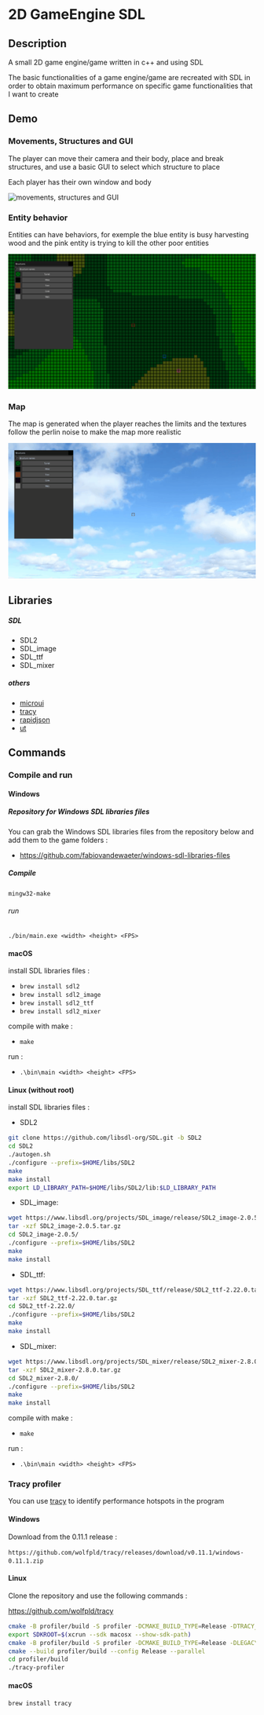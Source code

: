 # 2D GameEngine SDL

## Description

A small 2D game engine/game written in c++ and using SDL

The basic functionalities of a game engine/game are recreated with SDL in order to obtain maximum performance on specific game functionalities that I want to create

## Demo

### Movements, Structures and GUI

The player can move their camera and their body, place and break structures, and use a basic GUI to select which structure to place

Each player has their own window and body

![movements, structures and GUI](./assets/readme_assets/demo_0.gif)

### Entity behavior

Entities can have behaviors, for exemple the blue entity is busy harvesting wood and the pink entity is trying to kill the other poor entities

![entity behavior](./assets/readme_assets/demo_1.gif)

### Map

The map is generated when the player reaches the limits and the textures follow the perlin noise to make the map more realistic

![map](./assets/readme_assets/demo_2.gif)

## Libraries
##### SDL
- SDL2
- SDL_image
- SDL_ttf
- SDL_mixer

##### others
- [microui](https://github.com/rxi/microui)
- [tracy](https://github.com/wolfpld/tracy)
- [rapidjson](https://github.com/Tencent/rapidjson)
- [ut](https://github.com/boost-ext/ut)

## Commands
### Compile and run
#### Windows

##### Repository for Windows SDL libraries files

You can grab the Windows SDL libraries files from the repository below and add them to the game folders :

- https://github.com/fabiovandewaeter/windows-sdl-libraries-files

##### Compile

`mingw32-make`

###### run

`./bin/main.exe <width> <height> <FPS>`

#### macOS

install SDL libraries files :

- `brew install sdl2`
- `brew install sdl2_image`
- `brew install sdl2_ttf`
- `brew install sdl2_mixer`

compile with make :
- `make`

run :
- `.\bin\main <width> <height> <FPS>`

#### Linux (without root)

install SDL libraries files :

* SDL2
```bash
git clone https://github.com/libsdl-org/SDL.git -b SDL2
cd SDL2
./autogen.sh
./configure --prefix=$HOME/libs/SDL2
make
make install
export LD_LIBRARY_PATH=$HOME/libs/SDL2/lib:$LD_LIBRARY_PATH
```
* SDL_image:
```bash
wget https://www.libsdl.org/projects/SDL_image/release/SDL2_image-2.0.5.tar.gz
tar -xzf SDL2_image-2.0.5.tar.gz
cd SDL2_image-2.0.5/
./configure --prefix=$HOME/libs/SDL2
make
make install
```
* SDL_ttf:
```bash
wget https://www.libsdl.org/projects/SDL_ttf/release/SDL2_ttf-2.22.0.tar.gz
tar -xzf SDL2_ttf-2.22.0.tar.gz
cd SDL2_ttf-2.22.0/
./configure --prefix=$HOME/libs/SDL2
make
make install
```
* SDL_mixer:
```bash
wget https://www.libsdl.org/projects/SDL_mixer/release/SDL2_mixer-2.8.0.tar.gz
tar -xzf SDL2_mixer-2.8.0.tar.gz
cd SDL2_mixer-2.8.0/
./configure --prefix=$HOME/libs/SDL2
make
make install
```

compile with make :

- `make`

run :

- `.\bin\main <width> <height> <FPS>`

### Tracy profiler

You can use [tracy](https://github.com/wolfpld/tracy) to identify performance hotspots in the program

#### Windows

Download from the 0.11.1 release :

`https://github.com/wolfpld/tracy/releases/download/v0.11.1/windows-0.11.1.zip`

#### Linux

Clone the repository and use the following commands :

https://github.com/wolfpld/tracy

```bash
cmake -B profiler/build -S profiler -DCMAKE_BUILD_TYPE=Release -DTRACY_USE_LEGACY=ON -DLEGACY=ON
export SDKROOT=$(xcrun --sdk macosx --show-sdk-path)
cmake -B profiler/build -S profiler -DCMAKE_BUILD_TYPE=Release -DLEGACY=ON -DCMAKE_CXX_FLAGS="-Wno-deprecated-declarations" -DCMAKE_C_COMPILER=/usr/bin/clang -DCMAKE_CXX_COMPILER=/usr/bin/clang++ -DCMAKE_CXX_COMPILER=gcc-14 -DCMAKE_OSX_SYSROOT=/Library/Developer/CommandLineTools/SDKs/MacOSX.sdk -DCMAKE_ASM_COMPILER=/opt/homebrew/bin/as -DCMAKE_GIT_EXECUTABLE=/opt/homebrew/bin/git
cmake --build profiler/build --config Release --parallel
cd profiler/build
./tracy-profiler
```

#### macOS

`brew install tracy`
